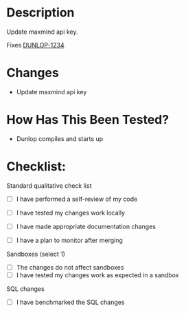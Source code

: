 # Description
Update maxmind api key.

Fixes [DUNLOP-1234](google.com)

# Changes
* Update maxmind api key 

# How Has This Been Tested?
* Dunlop compiles and starts up

# Checklist:
Standard qualitative check list
<!--Checkmate-->
- [ ] I have performed a self-review of my code
- [ ] I have tested my changes work locally
- [ ] I have made appropriate documentation changes
- [ ] I have a plan to monitor after merging


Sandboxes (select 1)
<!-- Checkmate select=1 -->
- [ ] The changes do not affect sandboxes
- [ ] I have tested my changes work as expected in a sandbox

SQL changes
<!-- Checkmate filepath=v3/sql/*.sql -->
- [ ] I have benchmarked the SQL changes